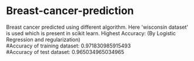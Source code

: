 # Breast-cancer-prediction
Breast cancer predicted using different algorithm. Here 'wisconsin dataset' is used which is present in scikit learn.
Highest Accuracy: (By Logistic Regression and regularization)                                                                             
#Accuracy of training dataset: 0.971830985915493                                                                                           
#Accuracy of test dataset:  0.965034965034965

